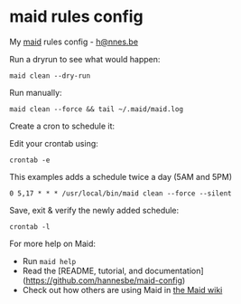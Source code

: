 # maid rules config

My [maid](https://github.com/hannesbe/maid) rules config - h@nnes.be 

Run a dryrun to see what would happen:

`maid clean --dry-run`

Run manually: 

`maid clean --force && tail ~/.maid/maid.log`

Create a cron to schedule it: 

Edit your crontab using: 

```
crontab -e
```

This examples adds a schedule twice a day (5AM and 5PM)

```
0 5,17 * * * /usr/local/bin/maid clean --force --silent
```

Save, exit & verify the newly added schedule: 

```
crontab -l
``` 

For more help on Maid:

-   Run `maid help`
-   Read the [README, tutorial, and documentation] (https://github.com/hannesbe/maid-config)
-   Check out how others are using Maid in [the Maid wiki](https://github.com/hannesbe/maid-config/wiki)
